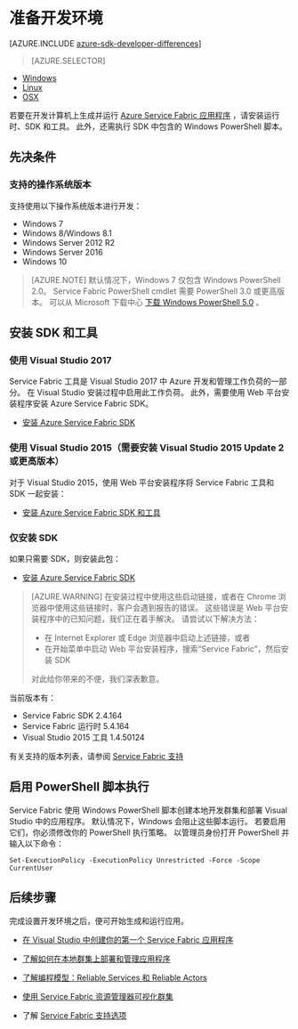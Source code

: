 <properties
    pageTitle="设置 Azure 微服务的开发环境 | Azure"
    description="安装运行时、SDK 和工具并创建本地开发群集。 完成此设置后，你就可以开始生成应用程序。"
    services="service-fabric"
    documentationcenter=".net"
    author="rwike77"
    manager="timlt"
    editor=""
    translationtype="Human Translation" />
<tags
    ms.assetid="b94e2d2e-435c-474a-ae34-4adecd0e6f8f"
    ms.service="service-fabric"
    ms.devlang="dotNet"
    ms.topic="get-started-article"
    ms.tgt_pltfrm="NA"
    ms.workload="NA"
    ms.date="03/07/2017"
    wacn.date="04/24/2017"
    ms.author="ryanwi, mikhegn"
    ms.sourcegitcommit="a114d832e9c5320e9a109c9020fcaa2f2fdd43a9"
    ms.openlocfilehash="3cf8121b2afbb00a3e67dd6fca26671613db1e23"
    ms.lasthandoff="04/14/2017" />

# <a name="prepare-your-development-environment"></a>准备开发环境
[AZURE.INCLUDE [azure-sdk-developer-differences](../../includes/azure-sdk-developer-differences.md)]

> [AZURE.SELECTOR]
- [Windows](/documentation/articles/service-fabric-get-started/)
- [Linux](/documentation/articles/service-fabric-get-started-linux/)
- [OSX](/documentation/articles/service-fabric-get-started-mac/)

 若要在开发计算机上生成并运行 [Azure Service Fabric 应用程序][1] ，请安装运行时、SDK 和工具。 此外，还需执行 SDK 中包含的 Windows PowerShell 脚本。

## <a name="prerequisites"></a>先决条件
### <a name="supported-operating-system-versions"></a>支持的操作系统版本
支持使用以下操作系统版本进行开发：

* Windows 7
* Windows 8/Windows 8.1
* Windows Server 2012 R2
* Windows Server 2016
* Windows 10

> [AZURE.NOTE]
> 默认情况下，Windows 7 仅包含 Windows PowerShell 2.0。 Service Fabric PowerShell cmdlet 需要 PowerShell 3.0 或更高版本。 可以从 Microsoft 下载中心 [下载 Windows PowerShell 5.0][powershell5-download] 。
> 
> 

## <a name="install-the-sdk-and-tools"></a>安装 SDK 和工具
### <a name="to-use-visual-studio-2017"></a>使用 Visual Studio 2017
Service Fabric 工具是 Visual Studio 2017 中 Azure 开发和管理工作负荷的一部分。 在 Visual Studio 安装过程中启用此工作负荷。
此外，需要使用 Web 平台安装程序安装 Azure Service Fabric SDK。

* [安装 Azure Service Fabric SDK][core-sdk]

### <a name="to-use-visual-studio-2015-requires-visual-studio-2015-update-2-or-later"></a>使用 Visual Studio 2015（需要安装 Visual Studio 2015 Update 2 或更高版本）
对于 Visual Studio 2015，使用 Web 平台安装程序将 Service Fabric 工具和 SDK 一起安装：

* [安装 Azure Service Fabric SDK 和工具][full-bundle-vs2015]

### <a name="sdk-installation-only"></a>仅安装 SDK
如果只需要 SDK，则安装此包：
* [安装 Azure Service Fabric SDK][core-sdk]

> [AZURE.WARNING]
> 在安装过程中使用这些启动链接，或者在 Chrome 浏览器中使用这些链接时，客户会遇到报告的错误。 这些错误是 Web 平台安装程序中的已知问题，我们正在着手解决。  请尝试以下解决方法：
>- 在 Internet Explorer 或 Edge 浏览器中启动上述链接，或者
>- 在开始菜单中启动 Web 平台安装程序，搜索“Service Fabric”，然后安装 SDK
> 
> 对此给你带来的不便，我们深表歉意。 

当前版本有：
* Service Fabric SDK 2.4.164
* Service Fabric 运行时 5.4.164
* Visual Studio 2015 工具 1.4.50124

有关支持的版本列表，请参阅 [Service Fabric 支持](/documentation/articles/service-fabric-support/)

## <a name="enable-powershell-script-execution"></a>启用 PowerShell 脚本执行
Service Fabric 使用 Windows PowerShell 脚本创建本地开发群集和部署 Visual Studio 中的应用程序。 默认情况下，Windows 会阻止这些脚本运行。 若要启用它们，你必须修改你的 PowerShell 执行策略。 以管理员身份打开 PowerShell 并输入以下命令：


	Set-ExecutionPolicy -ExecutionPolicy Unrestricted -Force -Scope CurrentUser

## <a name="next-steps"></a>后续步骤
完成设置开发环境之后，便可开始生成和运行应用。

* [在 Visual Studio 中创建你的第一个 Service Fabric 应用程序](/documentation/articles/service-fabric-create-your-first-application-in-visual-studio/)
* [了解如何在本地群集上部署和管理应用程序](/documentation/articles/service-fabric-get-started-with-a-local-cluster/)
* [了解编程模型：Reliable Services 和 Reliable Actors](/documentation/articles/service-fabric-choose-framework/)

* [使用 Service Fabric 资源管理器可视化群集](/documentation/articles/service-fabric-visualizing-your-cluster/)
* 了解 [Service Fabric 支持选项](/documentation/articles/service-fabric-support/)

[1]: /home/features/service-fabric "Service Fabric 活动页"
[2]: http://go.microsoft.com/fwlink/?LinkId=517106 "VS RC"
[full-bundle-vs2015]:http://www.microsoft.com/web/handlers/webpi.ashx?command=getinstallerredirect&appid=MicrosoftAzure-ServiceFabric-VS2015 "VS 2015 WebPI 链接"
[full-bundle-dev15]:http://www.microsoft.com/web/handlers/webpi.ashx?command=getinstallerredirect&appid=MicrosoftAzure-ServiceFabric-Dev15 "Dev15 WebPI 链接"
[core-sdk]:http://www.microsoft.com/web/handlers/webpi.ashx?command=getinstallerredirect&appid=MicrosoftAzure-ServiceFabric-CoreSDK "Core SDK WebPI 链接"
[powershell5-download]:https://www.microsoft.com/en-us/download/details.aspx?id=50395
<!--update: update VS 2017 RC to VS 2017;add anchors to sub titles-->